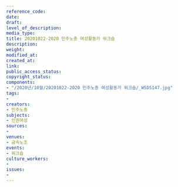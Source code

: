 ```yaml
---
reference_code: 
date: 
draft: 
level_of_description: 
media_type: 
title: 20201022-2020 민주노총 여성활동가 워크숍
description: 
weight: 
modified_at: 
created_at: 
link: 
public_access_status: 
copyright_status: 
components:
- "/2020년/10월/20201022-2020 민주노총 여성활동가 워크숍/_W5D5147.jpg"
tags:
- 
creators:
- 민주노총
subjects:
- 인권여성
sources:
- 
venues:
- 금속노조
events:
- 워크숍
culture_workers:
- 
issues:
- 
---
```

